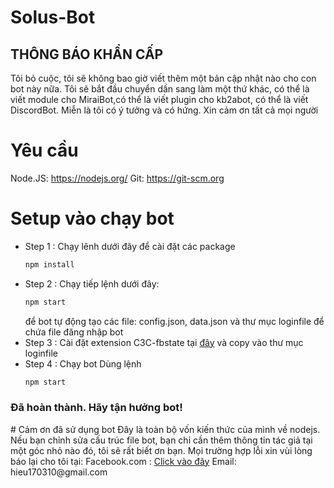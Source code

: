 # Solus-Bot
## THÔNG BÁO KHẨN CẤP
Tôi bỏ cuộc, tôi sẽ không bao giờ viết thêm một bản cập nhật nào cho con bot này nữa. Tôi sẽ bắt đầu chuyển dần sang làm một thứ khác, có thể là viết module cho MiraiBot,có thể là viết plugin cho kb2abot, có thể là viết DiscordBot. Miễn là tôi có ý tưởng và có hứng. Xin cảm ơn tất cả mọi người
# Yêu cầu
Node.JS: https://nodejs.org/
Git: https://git-scm.org
# Setup vào chạy bot
- Step 1 : Chạy lênh dưới đây để cài đặt các package
  ```sh
  npm install
  ```
- Step 2 : Chạy tiếp lệnh dưới đây:
  ```sh
  npm start
  ```
  để bot tự động tạo các file: config.json, data.json và thư mục loginfile để chứa file đăng nhập bot
- Step 3 : Cài đặt extension C3C-fbstate tại <a href="https://github.com/c3cbot/c3c-fbstate">đây</a> và copy vào thư mục loginfile
- Step 4 : Chạy bot
  Dùng lệnh
    ```sh
    npm start
    ```
 <h3>Đã hoàn thành. Hãy tận hưởng bot!</h3>
# Cảm ơn đã sử dụng bot
Đây là toàn bộ vốn kiến thức của mình về nodejs.
Nếu bạn chỉnh sửa cấu trúc file bot, bạn chỉ cần thêm thông tin tác giả
tại một góc nhỏ nào đó, tôi sẽ rất biết ơn bạn.
Mọi trường hợp lỗi xin vùi lòng báo lại cho tôi tại:
Facebook.com : <a href="https://www.facebook.com/hieuverylazy">Click vào đây</a>
Email: hieu170310@gmail.com
